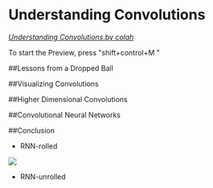 # Understanding Convolutions

[*Understanding Convolutions*,by *colah*](http://colah.github.io/posts/2015-08-Understanding-LSTMs/)

To start the Preview, press "shift+control+M "


##Lessons from a Dropped Ball




##Visualizing Convolutions



##Higher  Dimensional Convolutions



##Convolutional Neural Networks


##Conclusion


- RNN-rolled

![](https://github.com/hardyqr/Large_Scale_3D_Scene_Recognition_CVPR2017/blob/master/RNN-rolled.png?raw=true)

- RNN-unrolled
